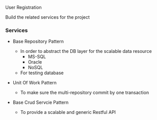 User Registration

Build the related services for the project

### Services
- Base Repository Pattern
  - In order to abstract the DB layer for the scalable data resource
    - MS-SQL
    - Oracle
    - NoSQL
  - For testing database

- Unit Of Work Pattern
  - To make sure the multi-repository commit by one transaction

- Base Crud Servcie Pattern
  - To provide a scalable and generic Restful API
